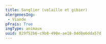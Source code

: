 ```yaml
---
title: Sanglier (volaille et gibier)
alergenesIng:
 - Viande
pFrais: True
ingType: animaux
uuid: 829f52b6-c9b8-490e-ae18-0dd8e6dda57d
---
```

